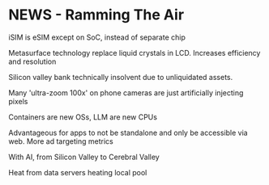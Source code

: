 # NEWS - Ramming The Air
iSIM is eSIM except on SoC, instead of separate chip

Metasurface technology replace liquid crystals in LCD. Increases efficiency and resolution

Silicon valley bank technically insolvent due to unliquidated assets.

Many 'ultra-zoom 100x' on phone cameras are just artificially injecting pixels

Containers are new OSs, LLM are new CPUs

Advantageous for apps to not be standalone and only be accessible via web.
More ad targeting metrics

With AI, from Silicon Valley to Cerebral Valley

Heat from data servers heating local pool
